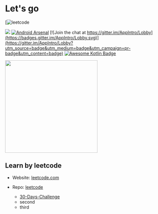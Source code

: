 <h1>Let's go</h1>

[![leetcode](https://github.com/doducthao/Learn-Programming---Python/tree/master/leetcode)

[![](https://jitpack.io/v/AppIntro/AppIntro.svg)](https://jitpack.io/#AppIntro/appintro)
[![Android Arsenal](https://img.shields.io/badge/Android%20Arsenal-AppIntro-green.svg?style=flat)](https://android-arsenal.com/details/1/1939) [![Join the chat at https://gitter.im/AppIntro/Lobby](https://badges.gitter.im/AppIntro/Lobby.svg)](https://gitter.im/AppIntro/Lobby?utm_source=badge&utm_medium=badge&utm_campaign=pr-badge&utm_content=badge) [![Awesome Kotlin Badge](https://kotlin.link/awesome-kotlin.svg)](https://github.com/KotlinBy/awesome-kotlin)

<img src = "https://encrypted-tbn0.gstatic.com/images?q=tbn%3AANd9GcSUaAgJtdRpiUhSt4aqNLQ4IXNZ1NaGxYqRAh51P2LBqxGwxFbT&usqp=CAU"
style = "width:300px; height:300px;"/>

<h2>Learn by leetcode</h2>

  - <p>Website: <a href = "https://leetcode.com">leetcode.com</a></p>
  
  - <p>Repo: <a href = "./leetcode">leetcode</a></p>
  
    - <a href = "./leetcode/30daysChallenge/">30-Days-Challenge</a>
    - second
    - third
  
